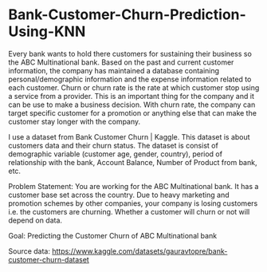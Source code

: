 # Bank-Customer-Churn-Prediction-Using-KNN
Every bank wants to hold there customers for sustaining their business so the ABC Multinational bank. Based on the past and current customer information, the company has maintained a database containing personal/demographic information and the expense information related to each customer. Churn or churn rate is the rate at which customer stop using a service from a provider. This is an important thing for the company and it can be use to make a business decision. With churn rate, the company can target specific customer for a promotion or anything else that can make the customer stay longer with the company.

I use a dataset from Bank Customer Churn | Kaggle. This dataset is about customers data and their churn status. The dataset is consist of demographic variable (customer age, gender, country),  period of relationship with the bank, Account Balance, Number of Product from bank, etc.

Problem Statement: You are working for the ABC Multinational bank. It has a customer base set across the country. Due to heavy marketing and promotion schemes by other companies, your company is losing customers i.e. the customers are churning. Whether a customer will churn or not will depend on data.

Goal: Predicting the Customer Churn of ABC Multinational bank

Source data: https://www.kaggle.com/datasets/gauravtopre/bank-customer-churn-dataset



